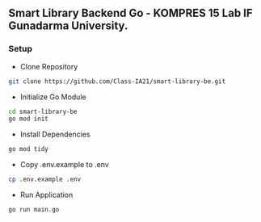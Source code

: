 ## Smart Library Backend Go - KOMPRES 15 Lab IF Gunadarma University.

### Setup


- Clone Repository
```bash
git clone https://github.com/Class-IA21/smart-library-be.git
```

- Initialize Go Module
```bash
cd smart-library-be
go mod init
```

- Install Dependencies
```bash
go mod tidy
```

- Copy .env.example to .env
```bash
cp .env.example .env
```

- Run Application
```
go run main.go
```

  
